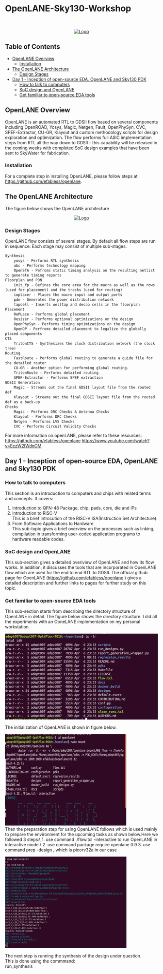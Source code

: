 # OpenLANE-Sky130-Workshop









<!-- PROJECT LOGO -->
<br />
<p align="center">
  <a href="https://user-images.githubusercontent.com/59030612/113806079-ac01fa80-972f-11eb-8ac4-296657b21b23.png">
    <img src="https://user-images.githubusercontent.com/59030612/113806079-ac01fa80-972f-11eb-8ac4-296657b21b23.png" alt="Logo" width="800" height="400">
  </a>

 

  
</p>



<!-- TABLE OF CONTENTS -->
## Table of Contents

* [OpenLANE Overview](#about-the-project)
  * [Installation](#built-with)
* [The OpenLANE Architecture](#openLANE-Arch)
  * [Design Stages](#design-stages)
* [Day 1 - Inception of open-source EDA, OpenLANE and Sky130 PDK](#Sky130-Day-1)
  * [How to talk to computers](#SKY130-D1-SK1)
  * [SoC design and OpenLANE](#SoC-design-and-OpenLANE)
  * [Get familiar to open-source EDA tools](#Get-familiar-to-open-source-EDA-tools)




<!-- ABOUT THE PROJECT -->
## OpenLANE Overview

OpenLANE is an automated RTL to GDSII flow based on several components including OpenROAD, Yosys, Magic, Netgen, Fault, OpenPhySyn, CVC, SPEF-Extractor, CU-GR, Klayout and custom methodology scripts for design exploration and optimization. The flow performs full ASIC implementation steps from RTL all the way down to GDSII - this capability will be released in the coming weeks with completed SoC design examples that have been sent to SkyWater for fabrication.


### Installation

For a complete step in installing OpenLANE, please follow steps at https://github.com/efabless/openlane.



<!-- GETTING STARTED -->
## The OpenLANE Architecture

The figure below shows the OpenLANE architecture
<p align="center">
  <a href="https://github.com/efabless/openlane/blob/master/docs/_static/openlane.flow.1.png">
    <img src="https://github.com/efabless/openlane/blob/master/docs/_static/openlane.flow.1.png" alt="Logo" width="500" height="400">
  </a>

 

  
</p>

### Design Stages

OpenLANE flow consists of several stages. By default all flow steps are run in sequence. Each stage may consist of multiple sub-stages.

    Synthesis
        yosys - Performs RTL synthesis
        abc - Performs technology mapping
        OpenSTA - Pefroms static timing analysis on the resulting netlist to generate timing reports
    Floorplan and PDN
        init_fp - Defines the core area for the macro as well as the rows (used for placement) and the tracks (used for routing)
        ioplacer - Places the macro input and output ports
        pdn - Generates the power distribution network
        tapcell - Inserts welltap and decap cells in the floorplan
    Placement
        RePLace - Performs global placement
        Resizer - Performs optional optimizations on the design
        OpenPhySyn - Performs timing optimizations on the design
        OpenDP - Perfroms detailed placement to legalize the globally placed components
    CTS
        TritonCTS - Synthesizes the clock distribution network (the clock tree)
    Routing
        FastRoute - Performs global routing to generate a guide file for the detailed router
        CU-GR - Another option for performing global routing.
        TritonRoute - Performs detailed routing
        SPEF-Extractor - Performs SPEF extraction
    GDSII Generation
        Magic - Streams out the final GDSII layout file from the routed def
        Klayout - Streams out the final GDSII layout file from the routed def as a back-up
    Checks
        Magic - Performs DRC Checks & Antenna Checks
        Klayout - Performs DRC Checks
        Netgen - Performs LVS Checks
        CVC - Performs Circuit Validity Checks

For more information on openLANE, please refer to these resources:
https://github.com/efabless/openlane 
https://www.youtube.com/watch?v=EczW2IWdnOM
<!-- DAY 1 -->
## Day 1 - Inception of open-source EDA, OpenLANE and Sky130 PDK
### How to talk to computers 
This section is an introduction to computers and chips with related terms and concepts. It covers:
 1. Introduction to QFN-48 Package, chip, pads, core, die and IPs
 2. Introduction to RISC-V \
 This is a brief introcution of the RISC-V ISA(Instruction Set Architecture).
 3. From Software Applications to Hardware\
 This sub-topic gives a brief overview on the processes such as linking, compilation in transforming user-coded application programs to hardware readable codes.
### SoC design and OpenLANE
This sub-section gives a detailed overiview of OpenLANE and how its flow works. In addition, it discusses the tools that are incorporated in OpenLANE flow which are used for the end to end RTL to GDSII. The official github page for OpenLANE (https://github.com/efabless/openlane ) gives a detailed description and further links to pages for further study on this topic.
### Get familiar to open-source EDA tools
This sub-section starts from describing the directory structure of OpenLANE in detail. The figure below shows the directory structure. 
I did all the experiments with an OpneLANE implementation on my personal workstation.

![Image description](https://github.com/ybbekele/OpenLANE-Sky130-Workshop/blob/main/Images/Directory%20structure.png)
<br />

The initialization of OpenLANE is shown in figure below.
  <p align="left">
  <a href="https://github.com/ybbekele/OpenLANE-Sky130-Workshop/blob/main/Images/initialization.png">
    <img src="https://github.com/ybbekele/OpenLANE-Sky130-Workshop/blob/main/Images/initialization.png" alt="Logo" width="400" height="300">
  </a> 
    <br />
Then the preparation step for using OpenLANE follows which is used mainly to prepare the environment for the upcoming tasks as shown below.Here we followed 3 steps:\
  1. use command ./flow.tcl -interactive to run OpenLANE in interactive mode.\
  2. use command package require openlane 0.9 
  3. use command prep -design <design_name>, which is picorv32a in our case 
    <p align="left">
  <a href="https://github.com/ybbekele/OpenLANE-Sky130-Workshop/blob/main/Images/preparation.png">
    <img src="https://github.com/ybbekele/OpenLANE-Sky130-Workshop/blob/main/Images/preparation.png" alt="Logo" width="400" height="300">
  </a>
      <br />
      
The next step is running the synthesis of the design under question.\
This is done using the commmand:\
        run_synthesis
